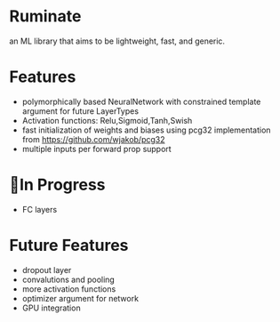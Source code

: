 # Ruminate
an ML library that aims to be lightweight, fast, and generic. 

# Features
* polymorphically based NeuralNetwork with constrained template argument for future LayerTypes
* Activation functions: Relu,Sigmoid,Tanh,Swish
* fast initialization of weights and biases using pcg32 implementation from https://github.com/wjakob/pcg32
* multiple inputs per forward prop support

# :construction:In Progress
* FC layers

# Future Features
* dropout layer
* convalutions and pooling
* more activation functions
* optimizer argument for network
* GPU integration

